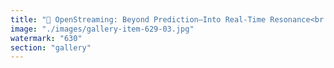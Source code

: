 ```yaml
---
title: "🚀 OpenStreaming: Beyond Prediction—Into Real-Time Resonance<br /><br />Polymarket offers static prediction markets, letting users bet on future events with locked outcomes. It’s a closed system—an isolated forecast that lives in a vacuum until reality catches up.<br /><br />OpenStreaming? A living, breathing zone of resonance.<br /><br />🔹 Real-Time Adaptation—Instead of stale bets, OpenStreaming updates probabilities dynamically, shifting as new data propagates through a decentralized peer-to-peer network.<br /><br />🔹 Mesh-Integrated Feedback—Forget siloed predictions—OpenStreaming weaves social signals, cryptoeconomic incentives, and AI-driven refinement into a synchronized flow, making insights exponentially smarter, faster, and more precise.<br /><br />🔹 Permissionless Coordination—Polymarket relies on isolated markets, while OpenStreaming lets every node be an active participant in a trustless, economic feedback loop, ensuring organic consensus, not rigid wagers.<br /><br />🔹 EigenLayer-Powered Integrity—OpenStreaming isn’t just a market—it’s an AVS running on Ethereum’s restaked security, meaning validation is reinforced by crypto-economic alignment, not just speculative trading.<br /><br />Polymarket is a snapshot—a static bet. OpenStreaming is a stream—a living pulse that synchronizes, evolves, and refines in real time.<br /><br />If prediction markets are the past, OpenStreaming is the next dimensional leap.<br /><br /> <br />#OpenStreaming <br />#DecentralizedFlow <br />#MeshLogic <br />#PredictiveSynchronization"
image: "./images/gallery-item-629-03.jpg"
watermark: "630"
section: "gallery"
---
```

